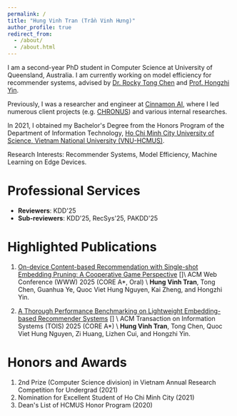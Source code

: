 ```yaml
---
permalink: /
title: "Hung Vinh Tran (Trần Vinh Hưng)"
author_profile: true
redirect_from: 
  - /about/
  - /about.html
---
```


<link rel="stylesheet" href="https://cdn.jsdelivr.net/gh/ryanoasis/nerd-fonts@latest/patched-fonts/FiraCode/Regular/FiraCodeNerdFont-Regular.ttf">


I am a second-year PhD student in Computer Science at University of Queensland, Australia. I am currently working on model efficiency for recommender systems, advised by [Dr. Rocky Tong Chen](https://eecs.uq.edu.au/profile/1253/rocky-chen) and [Prof. Hongzhi Yin](https://sites.google.com/view/hongzhi-yin/home).

Previously, I was a researcher and engineer at [Cinnamon AI](https://www.linkedin.com/company/cinnamoninc/), where I led numerous client projects (e.g. [CHRONUS](https://www.kline.co.jp/en/news/drybulk/drybulk-20231023.html)) and various internal researches.

In 2021, I obtained my Bachelor's Degree from the Honors Program of the Department of Information Technology, [Ho Chi Minh City University of Science, Vietnam National University (VNU-HCMUS)](https://en.hcmus.edu.vn/).

Research Interests: Recommender Systems, Model Efficiency, Machine Learning on Edge Devices.

# Professional Services
- **Reviewers**: KDD'25
- **Sub-reviewers**: KDD'25, RecSys'25, PAKDD'25

# Highlighted Publications

1. [On-device Content-based Recommendation with Single-shot Embedding Pruning: A Cooperative Game Perspective](https://arxiv.org/pdf/2411.13052) 
[<a  href="https://github.com/chenxing1999/shaver"><i class="fa-brands fa-github"></i></a>]\\
ACM Web Conference (WWW) 2025 (CORE A*, Oral) \\
**Hung Vinh Tran**, Tong Chen, Guanhua Ye, Quoc Viet Hung Nguyen, Kai Zheng, and Hongzhi Yin.

1. [A Thorough Performance Benchmarking on Lightweight Embedding-based Recommender Systems](https://dl.acm.org/doi/abs/10.1145/3712589) [<a  href="https://github.com/chenxing1999/recsys-benchmark"><i class="fa-brands fa-github"></i></a>] \\
ACM Transaction on Information Systems (TOIS) 2025 (CORE A*) \\
**Hung Vinh Tran**, Tong Chen, Quoc Viet Hung Nguyen, Zi Huang, Lizhen Cui, and Hongzhi Yin.

# Honors and Awards

1. 2nd Prize (Computer Science division) in Vietnam Annual Research Competition for Undergrad (2021)
1. Nomination for Excellent Student of Ho Chi Minh City (2021)
1. Dean's List of HCMUS Honor Program (2020)


